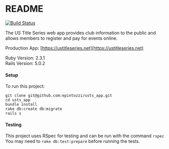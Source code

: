 # README

[![Build Status](https://travis-ci.org/epintozzi/usts_app.svg?branch=master)](https://travis-ci.org/epintozzi/usts_app)

The US Title Series web app  provides club information to the public and allows members to register and pay for events online.

Production App: [https://ustitleseries.net](https://ustitleseries.net)

Ruby Version: 2.3.1
<br>
Rails Version: 5.0.2

#### Setup

To run this project:

```
git clone git@github.com:epintozzi/usts_app.git
cd usts_app
bundle install
rake db:create db:migrate
rails s
```

#### Testing

This project uses RSpec for testing and can be run with the command `rspec`
<br>
You may need to `rake db:test:prepare` before running the tests.
